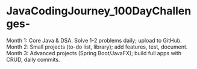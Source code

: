 # JavaCodingJourney_100DayChallenges-
Month 1: Core Java &amp; DSA. Solve 1-2 problems daily; upload to GitHub. Month 2: Small projects (to-do list, library); add features, test, document. Month 3: Advanced projects (Spring Boot/JavaFX); build full apps with CRUD, daily commits.
